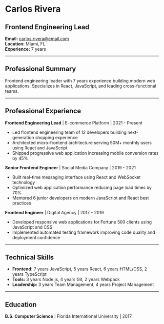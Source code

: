 # Carlos Rivera
## Frontend Engineering Lead

**Email:** carlos.rivera@email.com  
**Location:** Miami, FL  
**Experience:** 7 years  

---

## Professional Summary

Frontend engineering leader with 7 years experience building modern web applications. Specializes in React, JavaScript, and leading cross-functional teams.

---

## Professional Experience

**Frontend Engineering Lead** | E-commerce Platform | 2021 - Present
- Led frontend engineering team of 12 developers building next-generation shopping experience
- Architected micro-frontend architecture serving 50M+ monthly users using React and JavaScript
- Shipped progressive web application increasing mobile conversion rates by 45%

**Senior Frontend Engineer** | Social Media Company | 2019 - 2021
- Built real-time messaging interface using React and WebSocket technology
- Optimized web application performance reducing page load times by 70%
- Mentored 6 junior developers on modern JavaScript and React best practices

**Frontend Engineer** | Digital Agency | 2017 - 2019
- Developed responsive web applications for Fortune 500 clients using JavaScript and CSS
- Implemented automated testing framework improving code quality and deployment confidence

---

## Technical Skills

- **Frontend:** 7 years JavaScript, 5 years React, 6 years HTML/CSS, 2 years TypeScript
- **Tools:** 3 years Node.js, 4 years Git, 2 years Webpack
- **Leadership:** 3 years Team Management, 4 years Project Management

---

## Education

**B.S. Computer Science** | Florida International University | 2017